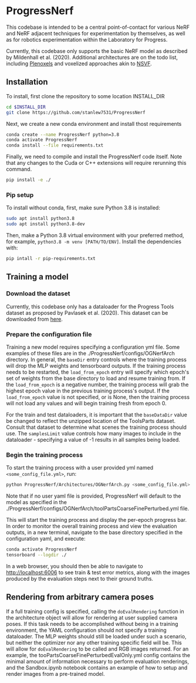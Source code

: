 # ProgressNerf

This codebase is intended to be a central point-of-contact for various NeRF and NeRF adjacent techniques for experimentation by themselves, as well as for robotics experimentation within the Laboratory for Progress.

Currently, this codebase only supports the basic NeRF model as described by Mildenhall et al. (2020). Additional architectures are on the todo list, including [Plenoxels](https://alexyu.net/plenoxels/?s=09) and voxelized approaches akin to [NSVF](https://arxiv.org/abs/2007.11571).

## Installation

To install, first clone the repository to some location INSTALL_DIR

```bash
cd $INSTALL_DIR
git clone https://github.com/stanlew7531/ProgressNerf
```

Next, we create a new conda environment and install thost requirements

```bash
conda create --name ProgressNerf python=3.8
conda activate ProgressNerf
conda install --file requirements.txt
```

Finally, we need to compile and install the ProgressNerf code itself. Note that any changes to the Cuda or C++ extensions will require rerunning this command.

```bash
pip install -e ./
```

### Pip setup

To install without conda, first, make sure Python 3.8 is installed:
```bash
sudo apt install python3.8
sudo apt install python3.8-dev
```
Then, make a Python 3.8 virtual environment with your preferred method, for example, `python3.8 -m venv [PATH/TO/ENV]`. Install the dependencies with:
```bash
pip intall -r pip-requirements.txt
```

## Training a model

### Download the dataset

Currently, this codebase only has a dataloader for the Progress Tools dataset as proposed by Pavlasek et al. (2020). This dataset can be downloaded from [here](https://drive.google.com/file/d/1QEexEtgMtlqkY1HtGKCgo_kbZ3DF6C1D/view?usp=sharing).

### Prepare the configuration file

Training a new model requires specifying a configuration yml file. Some examples of these files are in the ./ProgressNerf/configs/OGNerfArch directory. In general, the `baseDir` entry controls where the training process will drop the MLP weights and tensorboard outputs. If the training process needs to be restarted, the `load_from_epoch` entry will specify which epoch's set of weights from the base directory to load and resume training from. If the `load_from_epoch` is a negative number, the training process will grab the highest epoch value in the previous training process's output. If the `load_from_epoch` value is not specified, or is None, then the training process will not load any values and will begin training fresh from epoch 0.

For the train and test dataloaders, it is important that the `baseDataDir` value be changed to reflect the unzipped location of the ToolsParts dataset. Consult that dataset to determine what scenes the training process should use. The `samplesLimit` value controls how many images to include in the dataloader - specifying a value of -1 results in all samples being loaded.

### Begin the training process

To start the training process with a user provided yml named `<some_config_file.yml>`, run:

```bash
python ProgressNerf/Architectures/OGNerfArch.py <some_config_file.yml>
```

Note that if no user yaml file is provided, ProgressNerf will default to the model as specified in the ./ProgressNerf/configs/OGNerfArch/toolPartsCoarseFinePerturbed.yml file.

This will start the training process and display the per-epoch progress bar. In order to monitor the overall training process and view the evaluation outputs, in a new terminal, navigate to the base directory specified in the configuration yaml, and execute:

```bash
conda activate ProgressNerf
tensorboard --logdir ./
```

In a web browser, you should then be able to navigate to [http://localhost:6006](http://localhost:6006) to see train & test error metrics, along with the images produced by the evaluation steps next to their ground truths.

## Rendering from arbitrary camera poses

If a full training config is specified, calling the `doEvalRendering` function in the architecture object will allow for rendering at user supplied camera poses. If this task needs to be accomplished without being in a training environment, the YAML configuration should not specify a training dataloader. The MLP weights should still be loaded under such a scenario, but neither the optimizer nor any other training specific field will be. This will allow for `doEvalRendering` to be called and RGB images returned. For an example, the tooPartsCoarseFinePerturbedEvalOnly.yml config contains the minimal amount of information necessary to perform evaluation renderings, and the Sandbox.ipynb notebook contains an example of how to setup and render images from a pre-trained model. 
